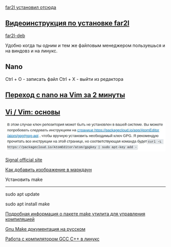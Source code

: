 

[far2l  установил отсюда](https://github.com/elfmz/far2l)

[Видеоинструкция по установке far2l](https://www.youtube.com/watch?v=ropU_mXYbg4&t=118s)
---



[far2l-deb](https://github.com/unxed/far2l-deb)

Удобно когда ты одним и тем же файловым менеджером пользуешься и на виндовз и на линукс.

Nano
---
Ctrl + O - записать файл
Ctrl + X - выйти из редактора

[Переход с nano на Vim за 2 минуты](https://www.youtube.com/watch?v=IRZFsW6z5Vo)
---
[Vi / Vim: основы](https://www.youtube.com/watch?v=6H0GDM8ExB8)
---


![](/images/20230103_102743.jpg)

[Signal official site](https://signal.org/download/linux/)


[Как добавить изображение в маркдаун](https://denshub.com/ru/hugo-post-insert-image/)

Установить make
___

sudo apt update

sudo apt install make

[Подробная информация о пакете make утилита для управления компиляцией](https://www.gnu.org/software/make/)

[Gnu Make документация на русском](http://linux.yaroslavl.ru/docs/prog/gnu_make_3-79_russian_manual.html)

[Работа с компилятором GCC C++ в линукс](https://www.youtube.com/watch?v=IqCQOlci6mE)





